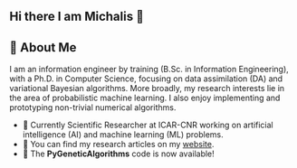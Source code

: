 ## Hi there I am Michalis 👋

## 🚀 About Me

I am an information engineer by training (B.Sc. in Information Engineering), with a Ph.D. in Computer Science, focusing on data assimilation (DA) and variational 
Bayesian algorithms. More broadly, my research interests lie in the area of probabilistic machine learning. I also enjoy implementing and prototyping non-trivial 
numerical algorithms.

- 🔭 Currently Scientific Researcher at ICAR-CNR working on artificial intelligence (AI) and machine learning (ML) problems.
- 📝 You can find my research articles on my [website](https://vrettasm.weebly.com/publications).
- 🌟 The **PyGeneticAlgorithms** code is now available!

<!--
**vrettasm/vrettasm** is a ✨ _special_ ✨ repository because its `README.md` (this file) appears on your GitHub profile.

Here are some ideas to get you started:

- 🔭 I’m currently working on ...
- 🌱 I’m currently learning ...
- 👯 I’m looking to collaborate on ...
- 🤔 I’m looking for help with ...
- 💬 Ask me about ...
- 📫 How to reach me: ...
- 😄 Pronouns: ...
- ⚡ Fun fact: ...
-->
